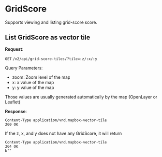 # GridScore
Supports viewing and listing grid-score score.


## List GridScore as vector tile

**Request**:

`GET` `/v2/api/grid-score-tiles/?tile=:z/:x/:y`

Query Parameters:
- zoom: Zoom level of the map
- x: x value of the map
- y: y value of the map

Those values are usually generated automatically by the map (OpenLayer or Leaflet)

**Response**:

```
Content-Type application/vnd.mapbox-vector-tile
200 OK
```

If the z, x, and y does not have any GridScore, it will return
```
Content-Type application/vnd.mapbox-vector-tile
204 OK
b""
```